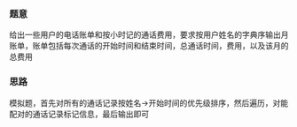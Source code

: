### 题意
给出一些用户的电话账单和按小时记的通话费用，要求按用户姓名的字典序输出月账单，账单包括每次通话的开始时间和结束时间，总通话时间，费用，以及该月的总费用

### 思路
模拟题，首先对所有的通话记录按姓名->开始时间的优先级排序，然后遍历，对能配对的通话记录标记信息，最后输出即可